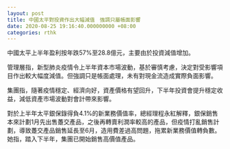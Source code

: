 ```yaml
---
layout: post
title: 中國太平對投資作出大幅減值　強調只屬帳面影響
date: 2020-08-25 19:16:40.000000000 +08:00
categories: rthk
---
```


中國太平上半年盈利按年跌57%至28.8億元，主要由於投資減值增加。

管理層指，新型肺炎疫情令上半年資本市場波動，基於審慎考慮，決定對受影響項目作出較大幅度減值。但強調只是帳面處理，未有對現金流造成實際負面影響。

集團指，隨著疫情穩定、經濟向好，資產價格有望回升，下半年投資會提升穩定收益，減低資產市場波動對會計帶來影響。

對於上半年太平銀保錄得負4.1%的新業務價值率，總經理程永紅解釋，銀保銷售本來計劃1月先出售躉交產品，之後再轉賣利潤率較高的產品，但疫情打亂銷售計劃，導致躉交產品銷售延長至6月，造用費差過高問題，拖累新業務價值轉負數。她指，踏入下半年，集團已開始銷售高價值產品。
